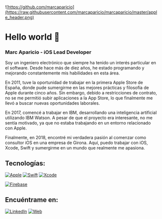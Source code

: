 ![https://github.com/marcaparicio](https://raw.githubusercontent.com/marcaparicio/marcaparicio/master/apple_header.png)

# Hello world 👋
### Marc Aparicio - iOS Lead Developer


Soy un ingeniero electrónico que siempre ha tenido un interés particular en el software. Desde hace más de diez años, he estado programando y mejorando constantemente mis habilidades en esta área.

En 2011, tuve la oportunidad de trabajar en la primera Apple Store de España, donde pude sumergirme en las mejores prácticas y filosofía de Apple durante cinco años. Sin embargo, debido a restricciones de contrato, no se me permitió subir aplicaciones a la App Store, lo que finalmente me llevó a buscar nuevas oportunidades laborales.

En 2017, comencé a trabajar en IBM, desarrollando una inteligencia artificial utilizando IBM Watson. A pesar de que el proyecto era interesante, no me sentía motivado, ya que no estaba trabajando en un entorno relacionado con Apple.

Finalmente, en 2018, encontré mi verdadera pasión al comenzar como consultor iOS en una empresa de Girona. Aquí, puedo trabajar con iOS, Xcode, Swift y sumergirme en un mundo que realmente me apasiona. 

## Tecnologías:
[![Apple](https://img.shields.io/badge/iOS-999999?style=for-the-badge&logo=apple&logoColor=white&labelColor=101010)]()
[![Swift](https://img.shields.io/badge/Swift-FA7343?style=for-the-badge&logo=swift&logoColor=white&labelColor=101010)]()
[![Xcode](https://img.shields.io/badge/Xcode-1575F9?style=for-the-badge&logo=xcode&logoColor=white&labelColor=101010)]()

[![Firebase](https://img.shields.io/badge/Firebase-FFCA28?style=for-the-badge&logo=firebase&logoColor=white&labelColor=101010)]()

## Encuéntrame en:


[![LinkedIn](https://img.shields.io/badge/LinkedIn-Marc_Aparicio-0077B5?style=for-the-badge&logo=linkedin&logoColor=white&labelColor=101010)](www.linkedin.com/in/apariciomarc)
[![Web](https://img.shields.io/badge/Web-MarcAparicio.com-14a1f0?style=for-the-badge&logo=dev.to&logoColor=white&labelColor=101010)](https://marcaparicio.com)


